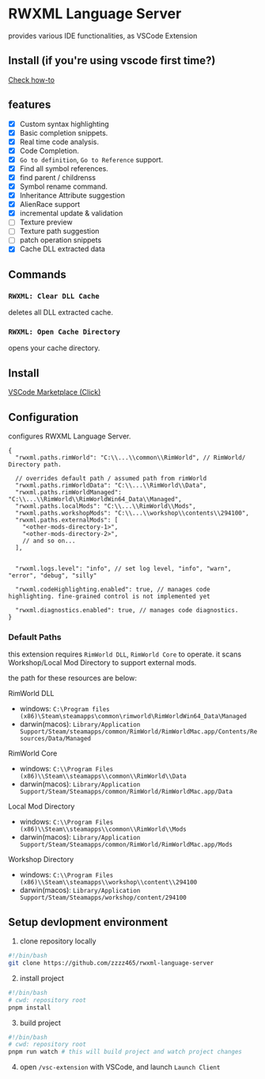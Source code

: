 # RWXML Language Server

provides various IDE functionalities, as VSCode Extension

## Install (if you're using vscode first time?)

[Check how-to](docs/how-to.md)

## features

- [x] Custom syntax highlighting
- [x] Basic completion snippets.
- [x] Real time code analysis.
- [x] Code Completion.
- [x] `Go to definition`, `Go to Reference` support.
- [x] Find all symbol references.
- [x] find parent / childrenss
- [x] Symbol rename command.
- [x] Inheritance Attribute suggestion
- [x] AlienRace support
- [x] incremental update & validation
- [ ] Texture preview
- [ ] Texture path suggestion
- [ ] patch operation snippets
- [x] Cache DLL extracted data

## Commands

### `RWXML: Clear DLL Cache`

deletes all DLL extracted cache.

### `RWXML: Open Cache Directory`

opens your cache directory.

## Install

[VSCode Marketplace (Click)](https://marketplace.visualstudio.com/items?itemName=madeline.rwxml-lang-serv)

## Configuration

configures RWXML Language Server.

```jsonc
{
  "rwxml.paths.rimWorld": "C:\\...\\common\\RimWorld", // RimWorld/ Directory path.

  // overrides default path / assumed path from rimWorld
  "rwxml.paths.rimWorldData": "C:\\...\\RimWorld\\Data",
  "rwxml.paths.rimWorldManaged": "C:\\...\\RimWorld\\RimWorldWin64_Data\\Managed",
  "rwxml.paths.localMods": "C:\\...\\RimWorld\\Mods",
  "rwxml.paths.workshopMods": "C:\\...\\workshop\\contents\\294100",
  "rwxml.paths.externalMods": [
    "<other-mods-directory-1>",
    "<other-mods-directory-2>",
    // and so on...
  ],

  
  "rwxml.logs.level": "info", // set log level, "info", "warn", "error", "debug", "silly"

  "rwxml.codeHighlighting.enabled": true, // manages code highlighting. fine-grained control is not implemented yet
  
  "rwxml.diagnostics.enabled": true, // manages code diagnostics.
}
```

### Default Paths

this extension requires `RimWorld DLL`, `RimWorld Core` to operate.
it scans Workshop/Local Mod Directory to support external mods.

the path for these resources are below:

RimWorld DLL

- windows: `C:\Program files (x86)\Steam\steamapps\common\rimworld\RimWorldWin64_Data\Managed`
- darwin(macos): `Library/Application Support/Steam/steamapps/common/RimWorld/RimWorldMac.app/Contents/Resources/Data/Managed`

RimWorld Core

- windows: `C:\\Program Files (x86)\\Steam\\steamapps\\common\\RimWorld\\Data`
- darwin(macos): `Library/Application Support/Steam/Steamapps/common/RimWorld/RimWorldMac.app/Data`

Local Mod Directory

- windows: `C:\\Program Files (x86)\\Steam\\steamapps\\common\\RimWorld\\Mods`
- darwin(macos): `Library/Application Support/Steam/Steamapps/common/RimWorld/RimWorldMac.app/Mods`

Workshop Directory

- windows: `C:\\Program Files (x86)\\Steam\\steamapps\\workshop\\content\\294100`
- darwin(macos): `Library/Application Support/Steam/Steamapps/workshop/content/294100`

## Setup devlopment environment

1. clone repository locally

```bash
#!/bin/bash
git clone https://github.com/zzzz465/rwxml-language-server
```

2. install project

```bash
#!/bin/bash
# cwd: repository root
pnpm install
```

3. build project

```bash
#!/bin/bash
# cwd: repository root
pnpm run watch # this will build project and watch project changes
```

4. open `/vsc-extension` with VSCode, and launch `Launch Client`
